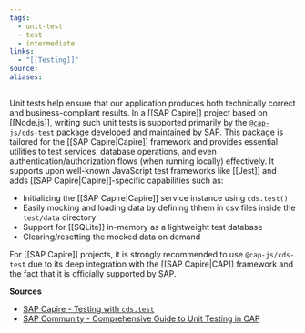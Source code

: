 ```yaml
---
tags:
  - unit-test
  - test
  - intermediate
links:
  - "[[Testing]]"
source:
aliases:
---
```

Unit tests help ensure that our application produces both technically correct and business-compliant results. In a [[SAP Capire]] project based on [[Node.js]], writing such unit tests is supported primarily by the [`@cap-js/cds-test`](https://www.npmjs.com/package/@cap-js/cds-test) package developed and maintained by SAP.
This package is tailored for the [[SAP Capire|Capire]] framework  and provides essential utilities to test services, database operations, and even authentication/authorization flows (when running locally) effectively. It supports upon well-known JavaScript test frameworks like [[Jest]] and adds [[SAP Capire|Capire]]-specific capabilities such as:
- Initializing the [[SAP Capire|Capire]] service instance using `cds.test()`
- Easily mocking and loading data by defining thhem in csv files inside the `test/data` directory
- Support for [[SQLite]] in-memory as a lightweight test database
- Clearing/resetting the mocked data on demand

For [[SAP Capire]] projects, it is strongly recommended to use `@cap-js/cds-test` due to its deep integration with the [[SAP Capire|CAP]] framework and the fact that it is officially supported by SAP.

**Sources**
- [SAP Capire - Testing with `cds.test`](https://cap.cloud.sap/docs/node.js/cds-test)
- [SAP Community - Comprehensive Guide to Unit Testing in CAP](https://community.sap.com/t5/technology-blog-posts-by-sap/comprehensive-guide-to-unit-testing-in-cap/ba-p/13742918)